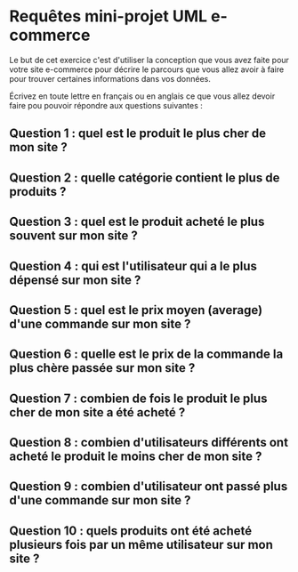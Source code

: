 # Requêtes mini-projet UML e-commerce

Le but de cet exercice c'est d'utiliser la conception que vous avez faite pour votre site e-commerce pour décrire le parcours que vous allez avoir à faire pour trouver certaines informations dans vos données.

Écrivez en toute lettre en français ou en anglais ce que vous allez devoir faire pou pouvoir répondre aux questions suivantes :


## Question 1 : quel est le produit le plus cher de mon site ?


## Question 2 : quelle catégorie contient le plus de produits ?


## Question 3 : quel est le produit acheté le plus souvent sur mon site ?


## Question 4 : qui est l'utilisateur qui a le plus dépensé sur mon site ?


## Question 5 : quel est le prix moyen (average) d'une commande sur mon site ?


## Question 6 : quelle est le prix de la commande la plus chère passée sur mon site ?


## Question 7 : combien de fois le produit le plus cher de mon site a été acheté ?


## Question 8 : combien d'utilisateurs différents ont acheté le produit le moins cher de mon site ?


## Question 9 : combien d'utilisateur ont passé plus d'une commande sur mon site ?


## Question 10 : quels produits ont été acheté plusieurs fois par un même utilisateur sur mon site ?